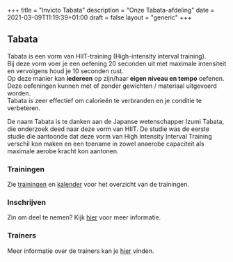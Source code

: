 +++
title = "Invicto Tabata"
description = "Onze Tabata-afdeling"
date = 2021-03-09T11:19:39+01:00
draft = false
layout = "generic"
+++
## Tabata

Tabata is een vorm van HIIT-training (High-intensity interval training). \
Bij deze vorm voer je een oefening 20 seconden uit met maximale intensiteit en vervolgens houd je 10 seconden rust. \
Op deze manier kan **iedereen** op zijn/haar **eigen niveau en tempo** oefenen. \
Deze oefeningen kunnen met of zonder gewichten / materiaal uitgevoerd worden. \
Tabata is zeer effectief om calorieën te verbranden en je conditie te verbeteren.

De naam Tabata is te danken aan de Japanse wetenschapper Izumi Tabata, die onderzoek deed naar deze vorm van HIIT. De studie was de eerste studie die aantoonde dat deze vorm van High Intensity Interval Training verschil kon maken en een toename in zowel anaerobe capaciteit als maximale aerobe kracht kon aantonen.


### Trainingen
Zie [trainingen](/trainingen) en [kalender](/kalender) voor het overzicht van de trainingen.

### Inschrijven
Zin om deel te nemen? Kijk [hier](/trainingen) voor meer informatie.

### Trainers
Meer informatie over de trainers kan je [hier](/trainers) vinden.